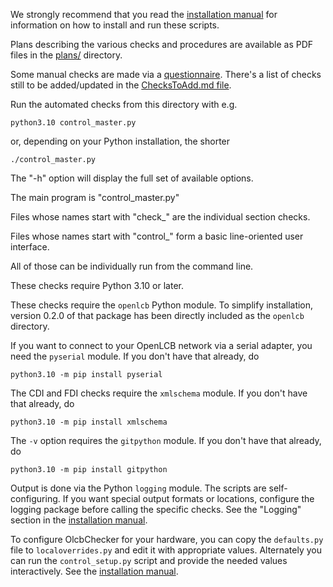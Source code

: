We strongly recommend that you read the [installation manual](plans/InstallingBasicChecker.pdf) for information on how to install and run these scripts.

Plans describing the various checks and procedures are available as PDF files in the [plans/](plans/) directory. 

Some manual checks are made via a [questionnaire](plans/ImplementorQuestionnaire.pdf).
There's a list of checks still to be added/updated in the 
[ChecksToAdd.md file](ChecksToAdd.md).

Run the automated checks from this directory with e.g.
```
python3.10 control_master.py
```
or, depending on your Python installation, the shorter
```
./control_master.py
```

The "-h" option will display the full set of available options.

The main program is "control_master.py"

Files whose names start with "check_" are the individual section checks.

Files whose names start with "control_" form a basic line-oriented user interface.

All of those can be individually run from the command line.

These checks require Python 3.10 or later.

These checks require the `openlcb` Python module. To simplify installation, version 0.2.0 of that package has been directly included as the `openlcb` directory.

If you want to connect to your OpenLCB network via a serial adapter, you need the `pyserial` module.  If you don't have that already, do

```
python3.10 -m pip install pyserial
```

The CDI and FDI checks require the `xmlschema` module.  If you don't have that already, do

```
python3.10 -m pip install xmlschema
```

The `-v` option requires the `gitpython` module.  If you don't have that already, do

```
python3.10 -m pip install gitpython
```

Output is done via the Python `logging` module.  The scripts are self-configuring. If you want special output formats or locations, configure the logging package before calling the specific checks. See the "Logging" section in the [installation manual](plans/InstallingBasicChecker.pdf).

To configure OlcbChecker for your hardware, you can copy the `defaults.py` file to `localoverrides.py` and edit it with appropriate values.  Alternately you can run the `control_setup.py` script and provide the needed values interactively.
See the [installation manual](plans/InstallingBasicChecker.pdf).
